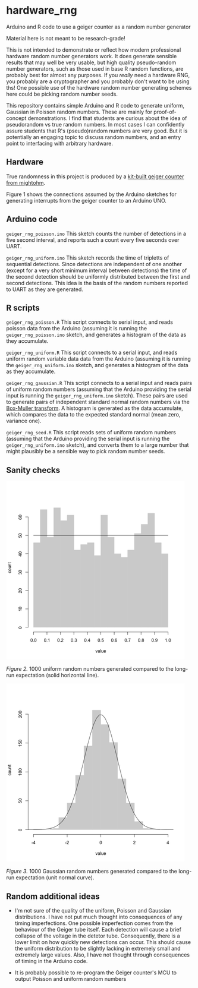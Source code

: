 # hardware_rng
Arduino and R code to use a geiger counter as a random number generator

Material here is not meant to be research-grade!  

This is not intended to demonstrate or reflect how modern professional hardware random number generators work.  It does generate sensible results that may well be very usable, but high quality pseudo-random number generators, such as those used in base R random functions, are probably best for almost any purposes.  If you *really* need a hardware RNG, you probably are a cryptographer and you probably don't want to be using ths!  One possible use of the hardware random number generating schemes here could be picking random number seeds.

This repository contains simple Arduino and R code to generate uniform, Gaussian in Poisson random numbers.   These are mainly for proof-of-concept demonstrations.  I find that students are curious about the idea of pseudorandom vs true random numbers. In most cases I can confidently assure students that R's (pseudo)random numbers are very good. But it is potentially an engaging topic to discuss random numbers, and an entry point to interfacing with arbitrary hardware.


## Hardware

True randomness in this project is produced by a 
[kit-built geiger counter from mightohm](https://mightyohm.com/blog/products/geiger-counter/).

Figure 1 shows the connections assumed by the Arduino sketches for generating interrupts from the geiger counter to an Arduino UNO.

## Arduino code

`geiger_rng_poisson.ino` This sketch counts the number of detections in a five second interval, and reports such a count every five seconds over UART.

`geiger_rng_uniform.ino` This sketch records the time of tripletts of sequential detections.  Since detections are independent of one another (except for a very short minimum interval between detections) the time of the second detection should be uniformly distributed between the first and second detections.  This idea is the basis of the random numbers reported to UART as they are generated.

## R scripts

`geiger_rng_poisson.R` This script connects to serial input, and reads poisson data from the Arduino (assuming it is running the ``geiger_rng_poisson.ino`` sketch, and generates a histogram of the data as they accumulate.

`geiger_rng_uniform.R` This script connects to a serial input, and reads uniform random variable data data from the Arduino (assuming it is running the ``geiger_rng_uniform.ino`` sketch, and generates a histogram of the data as they accumulate.

`geiger_rng_gaussian.R` This script connects to a serial input and reads pairs of uniform random numbers (assuming that the Arduino providing the serial input is running the `geiger_rng_uniform.ino` sketch).  These pairs are used to generate pairs of independent standard normal random numbers via the [Box-Muller transform](https://en.wikipedia.org/wiki/Box%E2%80%93Muller_transform).  A histogram is generated as the data accumulate, which compares the data to the expected standard normal (mean zero, variance one).

`geiger_rng_seed.R` This script reads sets of uniform random numbers (assuming that the Arduino providing the serial input is running the `geiger_rng_uniform.ino` sketch), and converts them to a large number that might plausibly be a sensible way to pick random number seeds.

## Sanity checks

![uniform example](./figures/uniform_rng_example.png)

*Figure 2.* 1000 uniform random numbers generated compared to the long-run expectation (solid horizontal line).

![gaussian example](./figures/gaussian_rng_example.png)

*Figure 3.* 1000 Gaussian random numbers generated compared to the long-run expectation (unit normal curve).

## Random additional ideas

- I'm not sure of the quality of the uniform, Poisson and Gaussian distributions.  I have not put much thought into consequences of any timing imperfections.  One possible imperfection comes from the behaviour of the Geiger tube itself.  Each detection will cause a brief collapse of the voltage in the detetor tube. Consequently, there is a lower limit on how quickly new detections can occur. This should cause the uniform distribution to be slightly lacking in extremely small and extremely large values. Also, I have not thought through consequences of timing in the Arduino code.

- It is probably possible to re-program the Geiger counter's MCU to output Poisson and uniform random numbers

